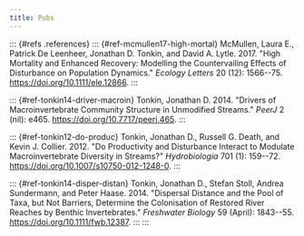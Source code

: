```yaml
---
title: Pubs
---
```




::: {#refs .references}
::: {#ref-mcmullen17-high-mortal}
McMullen, Laura E., Patrick De Leenheer, Jonathan D. Tonkin, and David
A. Lytle. 2017. "High Mortality and Enhanced Recovery: Modelling the
Countervailing Effects of Disturbance on Population Dynamics." *Ecology
Letters* 20 (12): 1566--75. <https://doi.org/10.1111/ele.12866>.
:::

::: {#ref-tonkin14-driver-macroin}
Tonkin, Jonathan D. 2014. "Drivers of Macroinvertebrate Community
Structure in Unmodified Streams." *PeerJ* 2 (nil): e465.
<https://doi.org/10.7717/peerj.465>.
:::

::: {#ref-tonkin12-do-produc}
Tonkin, Jonathan D., Russell G. Death, and Kevin J. Collier. 2012. "Do
Productivity and Disturbance Interact to Modulate Macroinvertebrate
Diversity in Streams?" *Hydrobiologia* 701 (1): 159--72.
<https://doi.org/10.1007/s10750-012-1248-0>.
:::

::: {#ref-tonkin14-disper-distan}
Tonkin, Jonathan D., Stefan Stoll, Andrea Sundermann, and Peter Haase.
2014. "Dispersal Distance and the Pool of Taxa, but Not Barriers,
Determine the Colonisation of Restored River Reaches by Benthic
Invertebrates." *Freshwater Biology* 59 (April): 1843--55.
<https://doi.org/10.1111/fwb.12387>.
:::
:::

